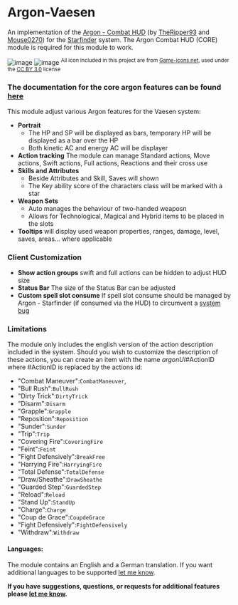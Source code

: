 # Argon-Vaesen
An implementation of the [Argon - Combat HUD](https://foundryvtt.com/packages/enhancedcombathud) (by [TheRipper93](https://theripper93.com/) and [Mouse0270](https://github.com/mouse0270)) for the [Starfinder](https://foundryvtt.com/packages/sfrpg) system. The Argon Combat HUD (CORE) module is required for this module to work.

![image](https://github.com/Saibot393/enhancedcombathud-sfrpg/assets/137942782/07336b27-b42c-43eb-a961-a98e4277e1e8)
![image](https://github.com/Saibot393/enhancedcombathud-sfrpg/assets/137942782/0acea995-f42f-4097-8473-d802ff3ade64)
<sup>All icon included in this project are from [Game-icons.net](game-icons.net), used under the [CC BY 3.0](https://creativecommons.org/licenses/by/3.0/) license</sup>

### The documentation for the core argon features can be found [here](https://api.theripper93.com/modulewiki/enhancedcombathud/free)

This module adjust various Argon features for the Vaesen system:
- **Portrait**
    - The HP and SP will be displayed as bars, temporary HP will be displayed as a bar over the HP
    - Both kinetic AC and energy AC will be displayer
- **Action tracking** The module can manage Standard actions, Move actions, Swift actions, Full actions, Reactions and their cross use
- **Skills and Attributes**
    - Beside Attributes and Skill, Saves will shown
    - The Key ability score of the characters class will be marked with a star
- **Weapon Sets**
    - Auto manages the behaviour of two-handed weaposn
    - Allows for Technological, Magical and Hybrid items to be placed in the slots
- **Tooltips** will display used weapon properties, ranges, damage, level, saves, areas... where applicable

### Client Customization
- **Show action groups** swift and full actions can be hidden to adjust HUD size
- **Status Bar** The size of the Status Bar can be adjusted
- **Custom spell slot consume** If spell slot consume should be managed by Argon - Starfinder (if consumed via the HUD) to circumvent a [system bug](https://github.com/foundryvtt-starfinder/foundryvtt-starfinder/issues/1267)

### Limitations

The module only includes the english version of the action description included in the system. Should you wish to customize the description of these actions, you can create an item with the name _argonUI_#ActionID where #ActionID is replaced by the actions id:
- "Combat Maneuver":`CombatManeuver`,
- "Bull Rush":`BullRush`
- "Dirty Trick":`DirtyTrick`
- "Disarm":`Disarm`
- "Grapple":`Grapple`
- "Reposition":`Reposition`
- "Sunder":`Sunder`
- "Trip":`Trip`
- "Covering Fire":`CoveringFire`
- "Feint":`Feint`
- "Fight Defensively":`BreakFree`
- "Harrying Fire":`HarryingFire`
- "Total Defense":`TotalDefense`
- "Draw/Sheathe":`DrawSheathe`
- "Guarded Step":`GuardedStep`
- "Reload":`Reload`
- "Stand Up":`StandUp`
- "Charge":`Charge`
- "Coup de Grace":`CoupdeGrace`
- "Fight Defensively":`FightDefensively`
- "Withdraw":`Withdraw`

#### Languages:

The module contains an English and a German translation. If you want additional languages to be supported [let me know](https://github.com/Saibot393/enhancedcombathud-sfrpg/issues).

**If you have suggestions, questions, or requests for additional features please [let me know](https://github.com/Saibot393/enhancedcombathud-sfrpg/issues).**

